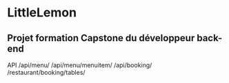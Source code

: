 # LittleLemon

## Projet formation Capstone du développeur back-end

API
/api/menu/
/api/menu/menuitem/
/api/booking/
/restaurant/booking/tables/